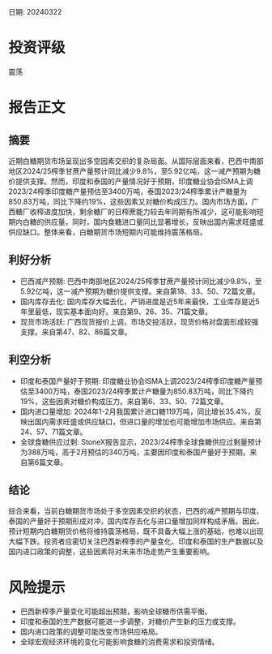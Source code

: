 
日期: 20240322

# 投资评级

震荡

# 报告正文

## 摘要

近期白糖期货市场呈现出多空因素交织的复杂局面。从国际层面来看，巴西中南部地区2024/25榨季甘蔗产量预计同比减少9.8%，至5.92亿吨，这一减产预期为糖价提供支撑。然而，印度和泰国的产量情况好于预期，印度糖业协会ISMA上调2023/24榨季印度糖产量预估至3400万吨，泰国2023/24榨季累计产糖量为850.83万吨，同比下降约19%，这些因素又对糖价构成压力。国内市场方面，广西糖厂收榨进度加快，剩余糖厂的日榨蔗能力较去年同期有所减少，这可能影响短期内白糖的供应量。同时，国内食糖进口量同比显著增长，反映出国内需求旺盛或供应缺口。整体来看，白糖期货市场短期内可能维持震荡格局。

## 利好分析

* 巴西减产预期: 巴西中南部地区2024/25榨季甘蔗产量预计同比减少9.8%，至5.92亿吨，这一减产预期为糖价提供支撑。来自第18、33、50、72篇文章。
* 国内库存去化: 国内库存大幅去化，产销进度是近5年来最快，工业库存是近5年里最低，现实基本面向好。来自第9、26、35、71篇文章。
* 现货市场活跃: 广西现货报价上调，市场交投活跃，现货价格对盘面形成较强支撑。来自第47、82、86篇文章。

## 利空分析

* 印度和泰国产量好于预期: 印度糖业协会ISMA上调2023/24榨季印度糖产量预估至3400万吨，泰国2023/24榨季累计产糖量为850.83万吨，同比下降约19%，这些因素对糖价构成压力。来自第6、33、50、72篇文章。
* 国内进口量增加: 2024年1-2月我国累计进口糖119万吨，同比增长35.4%，反映出国内需求旺盛或供应缺口，但进口量的增加也可能增加市场供应。来自第24、57、71篇文章。
* 全球食糖供应过剩: StoneX报告显示，2023/24榨季全球食糖供应过剩量预计为388万吨，高于2月预估的340万吨，主要因印度和泰国产量好于预期。来自第6篇文章。

## 结论

综合来看，当前白糖期货市场处于多空因素交织的状态，巴西的减产预期与印度、泰国的产量好于预期形成对冲，国内库存去化与进口量增加同样构成矛盾。因此，预计短期内白糖期货价格将维持震荡格局，既不具备大幅上涨的基础，也难以出现大幅下跌。投资者应密切关注巴西新榨季的产量变化、印度和泰国的生产数据以及国内进口政策的调整，这些因素将对未来市场走势产生重要影响。

# 风险提示

* 巴西新榨季产量变化可能超出预期，影响全球糖市供需平衡。
* 印度和泰国的生产数据可能进一步调整，对糖价产生新的压力或支撑。
* 国内进口政策的调整可能改变市场供应格局。
* 全球宏观经济环境的变化可能影响食糖的消费需求和投资情绪。
